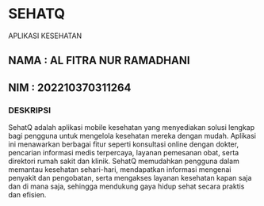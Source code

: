 # SEHATQ

APLIKASI KESEHATAN

## NAMA : AL FITRA NUR RAMADHANI
## NIM  : 202210370311264 

### DESKRIPSI
SehatQ adalah aplikasi mobile kesehatan yang menyediakan solusi lengkap bagi pengguna untuk mengelola kesehatan mereka dengan mudah. Aplikasi ini menawarkan berbagai fitur seperti konsultasi online dengan dokter, pencarian informasi medis terpercaya, layanan pemesanan obat, serta direktori rumah sakit dan klinik. SehatQ memudahkan pengguna dalam memantau kesehatan sehari-hari, mendapatkan informasi mengenai penyakit dan pengobatan, serta mengakses layanan kesehatan kapan saja dan di mana saja, sehingga mendukung gaya hidup sehat secara praktis dan efisien.
